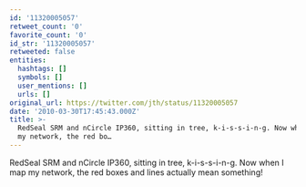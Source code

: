 ```yaml
---
id: '11320005057'
retweet_count: '0'
favorite_count: '0'
id_str: '11320005057'
retweeted: false
entities:
  hashtags: []
  symbols: []
  user_mentions: []
  urls: []
original_url: https://twitter.com/jth/status/11320005057
date: '2010-03-30T17:45:43.000Z'
title: >-
  RedSeal SRM and nCircle IP360, sitting in tree, k-i-s-s-i-n-g. Now when I map
  my network, the red bo…
---
```


RedSeal SRM and nCircle IP360, sitting in tree, k-i-s-s-i-n-g. Now when I map my network, the red boxes and lines actually mean something!